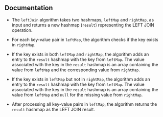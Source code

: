 
## Documentation

- The `leftJoin` algorithm takes two hashmaps, `leftMap` and `rightMap`, as input and returns a new hashmap (`result`) representing the LEFT JOIN operation.

- For each key-value pair in `leftMap`, the algorithm checks if the key exists in `rightMap`.

- If the key exists in both `leftMap` and `rightMap`, the algorithm adds an entry to the `result` hashmap with the key from `leftMap`. The value associated with the key in the `result` hashmap is an array containing the value from `leftMap` and the corresponding value from `rightMap`.

- If the key exists in `leftMap` but not in `rightMap`, the algorithm adds an entry to the `result` hashmap with the key from `leftMap`. The value associated with the key in the `result` hashmap is an array containing the value from `leftMap` and `null` for the missing value from `rightMap`.

- After processing all key-value pairs in `leftMap`, the algorithm returns the `result` hashmap as the LEFT JOIN result.

